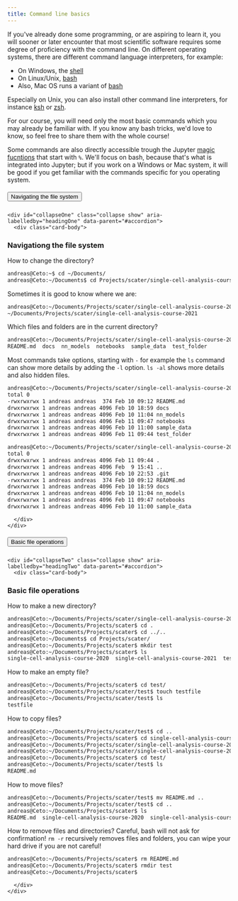 ```yaml
---
title: Command line basics
---
```

If you've already done some programming, or are aspiring to learn it, you will sooner or later encounter that most scientific software requires some degree of proficiency with the command line. On different operating systems, there are different command language interpreters, for example:
  * On Windows, the [shell](https://docs.microsoft.com/en-us/windows-server/administration/windows-commands/windows-commands)
  * On Linux/Unix, [bash](https://www.gnu.org/software/bash/manual/bash.html)
  * Also, Mac OS runs a variant of [bash](https://developer.apple.com/library/archive/documentation/OpenSource/Conceptual/ShellScripting/CommandLInePrimer/CommandLine.html)

Especially on Unix, you can also install other command line interpreters, for instance [ksh](https://en.wikipedia.org/wiki/KornShell) or [zsh](https://en.wikipedia.org/wiki/Z_shell).

For our course, you will need only the most basic commands which you may already be familiar with. If you know any bash tricks, we'd love to know, so feel free to share them with the whole course!

Some commands are also directly accessible trough the Jupyter [magic fucntions](https://ipython.readthedocs.io/en/stable/interactive/magics.html) that start with `%`. We'll focus on bash, because that's what is integrated into Jupyter; but if you work on a Windows or Mac system, it will be good if you get familiar with the commands specific for you operating system.

<div id="accordion">
  <div class="card">
    <div class="card-header" id="headingOne">
      <h5 class="mb-0">
        <button class="btn btn-link" data-toggle="collapse" data-target="#collapseOne" aria-expanded="true" aria-controls="collapseOne">
          Navigating the file system
        </button>
      </h5>
    </div>

    <div id="collapseOne" class="collapse show" aria-labelledby="headingOne" data-parent="#accordion">
      <div class="card-body">

### Navigationg the file system

How to change the directory?
```bash
andreas@Ceto:~$ cd ~/Documents/
andreas@Ceto:~/Documents$ cd Projects/scater/single-cell-analysis-course-2021
```

Sometimes it is good to know where we are:
```bash
andreas@Ceto:~/Documents/Projects/scater/single-cell-analysis-course-2021$ pwd
~/Documents/Projects/scater/single-cell-analysis-course-2021
```

Which files and folders are in the current directory?
```bash
andreas@Ceto:~/Documents/Projects/scater/single-cell-analysis-course-2021$ ls
README.md  docs  nn_models  notebooks  sample_data  test_folder
```

Most commands take options, starting with `-` for example the `ls` command can show more details by adding the `-l` option. `ls -al` shows more details and also hidden files.
```bash
andreas@Ceto:~/Documents/Projects/scater/single-cell-analysis-course-2021$ ls -l
total 0
-rwxrwxrwx 1 andreas andreas  374 Feb 10 09:12 README.md
drwxrwxrwx 1 andreas andreas 4096 Feb 10 18:59 docs
drwxrwxrwx 1 andreas andreas 4096 Feb 10 11:04 nn_models
drwxrwxrwx 1 andreas andreas 4096 Feb 11 09:47 notebooks
drwxrwxrwx 1 andreas andreas 4096 Feb 10 11:00 sample_data
drwxrwxrwx 1 andreas andreas 4096 Feb 11 09:44 test_folder
```

```bash
andreas@Ceto:~/Documents/Projects/scater/single-cell-analysis-course-2021$ ls -al
total 0
drwxrwxrwx 1 andreas andreas 4096 Feb 11 09:44 .
drwxrwxrwx 1 andreas andreas 4096 Feb  9 15:41 ..
drwxrwxrwx 1 andreas andreas 4096 Feb 10 22:53 .git
-rwxrwxrwx 1 andreas andreas  374 Feb 10 09:12 README.md
drwxrwxrwx 1 andreas andreas 4096 Feb 10 18:59 docs
drwxrwxrwx 1 andreas andreas 4096 Feb 10 11:04 nn_models
drwxrwxrwx 1 andreas andreas 4096 Feb 11 09:47 notebooks
drwxrwxrwx 1 andreas andreas 4096 Feb 10 11:00 sample_data
```
      </div>
    </div>
  </div>
  <div class="card">
    <div class="card-header" id="headingTwo">
      <h5 class="mb-0">
        <button class="btn btn-link" data-toggle="collapse" data-target="#collapseTwo" aria-expanded="true" aria-controls="collapseTwo">
          Basic file operations
        </button>
      </h5>
    </div>

    <div id="collapseTwo" class="collapse show" aria-labelledby="headingTwo" data-parent="#accordion">
      <div class="card-body">

### Basic file operations

How to make a new directory?
```bash
andreas@Ceto:~/Documents/Projects/scater/single-cell-analysis-course-2021$ cd ..
andreas@Ceto:~/Documents/Projects/scater$ cd .
andreas@Ceto:~/Documents/Projects/scater$ cd ../..
andreas@Ceto:~/Documents$ cd Projects/scater/
andreas@Ceto:~/Documents/Projects/scater$ mkdir test
andreas@Ceto:~/Documents/Projects/scater$ ls
single-cell-analysis-course-2020  single-cell-analysis-course-2021  test
```

How to make an empty file?
```bash
andreas@Ceto:~/Documents/Projects/scater$ cd test/
andreas@Ceto:~/Documents/Projects/scater/test$ touch testfile
andreas@Ceto:~/Documents/Projects/scater/test$ ls
testfile
```

How to copy files?
```bash
andreas@Ceto:~/Documents/Projects/scater/test$ cd ..
andreas@Ceto:~/Documents/Projects/scater$ cd single-cell-analysis-course-2021/
andreas@Ceto:~/Documents/Projects/scater/single-cell-analysis-course-2021$ cp README.md ../test/
andreas@Ceto:~/Documents/Projects/scater/single-cell-analysis-course-2021$ cd ..
andreas@Ceto:~/Documents/Projects/scater$ cd test/
andreas@Ceto:~/Documents/Projects/scater/test$ ls
README.md
```

How to move files?
```bash
andreas@Ceto:~/Documents/Projects/scater/test$ mv README.md ..
andreas@Ceto:~/Documents/Projects/scater/test$ cd ..
andreas@Ceto:~/Documents/Projects/scater$ ls
README.md  single-cell-analysis-course-2020  single-cell-analysis-course-2021  test
```

How to remove files and directories? Careful, bash will not ask for confirmation! `rm -r` recursively removes files and folders, you can wipe your hard drive if you are not careful!
```bash
andreas@Ceto:~/Documents/Projects/scater$ rm README.md
andreas@Ceto:~/Documents/Projects/scater$ rmdir test
andreas@Ceto:~/Documents/Projects/scater$
```

      </div>
    </div>
  </div>
</div>
